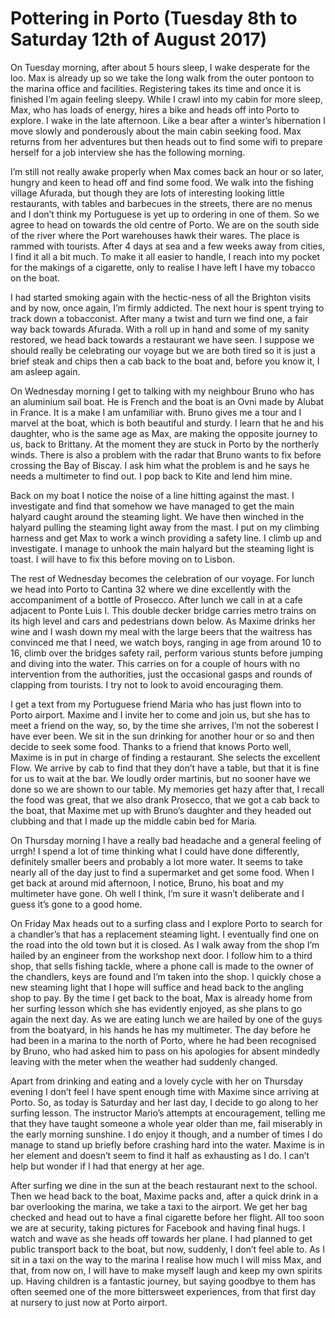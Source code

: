 
# Pottering in Porto (Tuesday 8th to Saturday 12th of August 2017) #

On Tuesday morning, after about 5 hours sleep, I wake desperate for the loo. Max is already up so we take the long walk from the outer pontoon to the marina office and facilities. Registering takes its time and once it is finished I’m again feeling sleepy. While I crawl into my cabin for more sleep, Max, who has loads of energy, hires a bike and heads off into Porto to explore. I wake in the late afternoon. Like a bear after a winter’s hibernation I move slowly and ponderously about the main cabin seeking food. Max returns from her adventures but then heads out to find some wifi to prepare herself for a job interview she has the following morning.

I’m still not really awake properly when Max comes back an hour or so later, hungry and keen to head off and find some food. We walk into the fishing village Afurada, but though they are lots of interesting looking little restaurants, with tables and barbecues in the streets, there are no menus and I don’t think my Portuguese is yet up to ordering in one of them. So we agree to head on towards the old centre of Porto. We are on the south side of the river where the Port warehouses hawk their wares. The place is rammed with tourists. After 4 days at sea and a few weeks away from cities, I find it all a bit much. To make it all easier to handle, I reach into my pocket for the makings of a cigarette, only to realise I have left I have my tobacco on the boat.

I had started smoking again with the hectic-ness of all the Brighton visits and by now, once again, I’m firmly addicted. The next hour is spent trying to track down a tobacconist. After many a twist and turn we find one, a fair way back towards Afurada. With a roll up in hand and some of my sanity restored, we head back towards a restaurant we have seen. I suppose we should really be celebrating our voyage but we are both tired so it is just a brief steak and chips then a cab back to the boat and, before you know it, I am asleep again.

On Wednesday morning I get to talking with my neighbour Bruno who has an aluminium sail boat. He is French and the boat is an Ovni made by Alubat in France. It is a make I am unfamiliar with. Bruno gives me a tour and I marvel at the boat, which is both beautiful and sturdy. I learn that he and his daughter, who is the same age as Max, are making the opposite journey to us, back to Brittany. At the moment they are stuck in Porto by the northerly winds. There is also a problem with the radar that Bruno wants to fix before crossing the Bay of Biscay. I ask him what the problem is and he says he needs a multimeter to find out. I pop back to Kite and lend him mine.

Back on my boat I notice the noise of a line hitting against the mast. I investigate and find that somehow we have managed to get the main halyard caught around the steaming light. We have then winched in the halyard pulling the steaming light away from the mast. I put on my climbing harness and get Max to work a winch providing a safety line. I climb up and investigate. I manage to unhook the main halyard but the steaming light is toast. I will have to fix this before moving on to Lisbon.

The rest of Wednesday becomes the celebration of our voyage. For lunch we head into Porto to Cantina 32 where we dine excellently with the accompaniment of a bottle of Prosecco. After lunch we call in at a cafe adjacent to Ponte Luis I. This double decker bridge carries metro trains on its high level and cars and pedestrians down below. As Maxime drinks her wine and I wash down my meal with the large beers that the waitress has convinced me that I need, we watch boys, ranging in age from around 10 to 16, climb over the bridges safety rail, perform various stunts before jumping and diving into the water. This carries on for a couple of hours with no intervention from the authorities, just the occasional gasps and rounds of clapping from tourists. I try not to look to avoid encouraging them.

I get a text from my Portuguese friend Maria who has just flown into to Porto airport. Maxime and I invite her to come and join us, but she has to meet a friend on the way, so, by the time she arrives, I’m not the soberest I have ever been. We sit in the sun drinking for another hour or so and then decide to seek some food. Thanks to a friend that knows Porto well, Maxime is in put in charge of finding a restaurant. She selects the excellent Flow. We arrive by cab to find that they don’t have a table, but that it is fine for us to wait at the bar. We loudly order martinis, but no sooner have we done so we are shown to our table. My memories get hazy after that, I recall the food was great, that we also drank Prosecco, that we got a cab back to the boat, that Maxime met up with Bruno’s daughter and they headed out clubbing and that I made up the middle cabin bed for Maria.

On Thursday morning I have a really bad headache and a general feeling of urrgh! I spend a lot of time thinking what I could have done differently, definitely smaller beers and probably a lot more water. It seems to take nearly all of the day just to find a supermarket and get some food. When I get back at around mid afternoon, I notice, Bruno, his boat and my multimeter have gone. Oh well I think, I’m sure it wasn’t deliberate and I guess it’s gone to a good home.

On Friday Max heads out to a surfing class and I explore Porto to search for a chandler’s that has a replacement steaming light. I eventually find one on the road into the old town but it is closed. As I walk away from the shop I’m hailed by an engineer from the workshop next door. I follow him to a third shop, that sells fishing tackle, where a phone call is made to the owner of the chandlers, keys are found and I’m taken into the shop. I quickly chose a new steaming light that I hope will suffice and head back to the angling shop to pay. By the time I get back to the boat, Max is already home from her surfing lesson which she has evidently enjoyed, as she plans to go again the next day. As we are eating lunch we are hailed by one of the guys from the boatyard, in his hands he has my multimeter. The day before he had been in a marina to the north of Porto, where he had been recognised by Bruno, who had asked him to pass on his apologies for absent mindedly leaving with the meter when the weather had suddenly changed.

Apart from drinking and eating and a lovely cycle with her on Thursday evening I don’t feel I have spent enough time with Maxime since arriving at Porto. So, as today is Saturday and her last day, I decide to go along to her surfing lesson. The instructor Mario’s attempts at encouragement, telling me that they have taught someone a whole year older than me, fail miserably in the early morning sunshine. I do enjoy it though, and a number of times I do manage to stand up briefly before crashing hard into the water. Maxime is in her element and doesn’t seem to find it half as exhausting as I do. I can’t help but wonder if I had that energy at her age.

After surfing we dine in the sun at the beach restaurant next to the school. Then we head back to the boat, Maxime packs and, after a quick drink in a bar overlooking the marina, we take a taxi to the airport. We get her bag checked and head out to have a final cigarette before her flight. All too soon we are at security, taking pictures for Facebook and having final hugs. I watch and wave as she heads off towards her plane. I had planned to get public transport back to the boat, but now, suddenly, I don’t feel able to. As I sit in a taxi on the way to the marina I realise how much I will miss Max, and that, from now on, I will have to make myself laugh and keep my own spirits up. Having children is a fantastic journey, but saying goodbye to them has often seemed one of the more bittersweet experiences, from that first day at nursery to just now at Porto airport.
